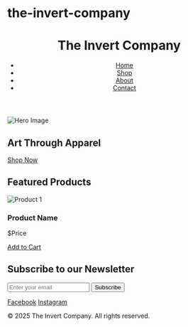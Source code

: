 # the-invert-company
<!DOCTYPE html>
<html lang="en">
<head>
    <meta charset="UTF-8">
    <meta name="viewport" content="width=device-width, initial-scale=1.0">
    <title>The Invert Company</title>
    <link rel="stylesheet" href="css/styles.css">
</head>
<body>
    <header>
        <div class="logo">
            <h1>The Invert Company</h1>
        </div>
        <nav>
            <ul>
                <li><a href="#">Home</a></li>
                <li><a href="#">Shop</a></li>
                <li><a href="#">About</a></li>
                <li><a href="#">Contact</a></li>
            </ul>
        </nav>
    </header>
    <main>
        <section class="hero">
            <img src="images/hero-image.jpg" alt="Hero Image">
            <div class="hero-text">
                <h2>Art Through Apparel</h2>
                <a href="#" class="btn">Shop Now</a>
            </div>
        </section>
        <section class="products">
            <h2>Featured Products</h2>
            <div class="product-grid">
                <!-- Repeat this block for each product -->
                <div class="product">
                    <img src="images/product1.jpg" alt="Product 1">
                    <h3>Product Name</h3>
                    <p>$Price</p>
                    <a href="#" class="btn">Add to Cart</a>
                </div>
                <!-- End of product block -->
            </div>
        </section>
    </main>
    <footer>
        <div class="newsletter">
            <h2>Subscribe to our Newsletter</h2>
            <form action="#" method="post">
                <input type="email" name="email" placeholder="Enter your email" required>
                <button type="submit" class="btn">Subscribe</button>
            </form>
        </div>
        <div class="social-media">
            <a href="https://www.facebook.com/theinvertcompany" target="_blank">Facebook</a>
            <a href="https://www.instagram.com/theinvertcompany__" target="_blank">Instagram</a>
        </div>
        <p>&copy; 2025 The Invert Company. All rights reserved.</p>
    </footer>
</body>
</html>
